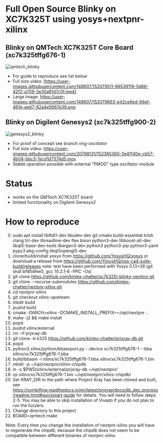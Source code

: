 # Full Open Source Blinky on XC7K325T using yosys+nextpnr-xilinx

## Blinky on QMTech XC7K325T Core Board (xc7k325tffg676-1)
![qmtech_blinky](https://user-images.githubusercontent.com/89043237/152394699-52cf5a22-5fd6-45b6-b9a2-3d2ca89d1fd0.gif)
- For guide to reproduce see list below
- Full size video: [https://user-images.githubusercontent.com/148607/152079511-89539119-5d66-42f2-a709-3e35a81d7c0f.mp4]
- Large image: https://user-images.githubusercontent.com/148607/152079663-e42ce6ed-66ef-461e-aed7-82a4e5667e39.png

## Blinky on Digilent Genesys2 (xc7k325tffg900-2)
![genesys2_blinky](https://user-images.githubusercontent.com/89043237/152396095-bc4dc672-1c3f-4a6a-8477-e953363d0f2f.gif)
- For proof of concept see branch *ring-oscillator*
- Full size video: https://user-images.githubusercontent.com/20798131/152385360-3e4f140e-cb57-4b04-bbc3-1ecd1d7374d5.mov
- Stable operation possible with external "PMOD" type oscillator module

# Status
* works on the QMTech XC7K325T board
* limited functionality on Digilent Genesys2

# How to reproduce
0. sudo apt install libftdi1-dev libudev-dev git cmake build-essential tclsh clang tcl-dev libreadline-dev flex bison python3-dev libboost-all-dev libqt5-base-dev-tools libeigen3-dev python3 python3-pip python3-yaml pypy3 pkg-config libqt5opengl5-dev
1. clone/build/install yosys from https://github.com/YosysHQ/yosys or download a release from https://github.com/YosysHQ/oss-cad-suite-build/releases
   note: test have been performed with Yosys 0.13+28 (git sha1 bf85dfee5, gcc 10.2.1-6 -fPIC -Os)
2. git clone https://github.com/kintex-chatter/xc7k325t-blinky-nextpnr.git
3. git clone --recurse-submodules https://github.com/kintex-chatter/nextpnr-xilinx.git
4. cd nextpnr-xilinx
5. git checkout xilinx-upstream
6. mkdir build
7. pushd build
8. cmake -DARCH=xilinx -DCMAKE_INSTALL_PREFIX=~/opt/nextpnr ..
9. make -j2 && make install
10. popd
11. pushd xilinx/external
12. rm -rf prjxray-db
13. git clone -b k325 https://github.com/kintex-chatter/prjxray-db.git
14. popd
15. python3 xilinx/python/bbaexport.py --device xc7k325tffg676-1 --bba xilinx/xc7k325tffg676-1.bba
16. build/bbasm -l xilinx/xc7k325tffg676-1.bba xilinx/xc7k325tffg676-1.bin
17. mkdir -p ~/opt/nextpnr/xilinx-chipdb
18. ln -s $PWD/xilinx/external/prjxray-db ~/opt/nextpnr/
19. cp xilinx/xc7k325tffg676-1.bin ~/opt/nextpnr/xilinx-chipdb/
20. Set XRAY_DIR to the path where Project Xray has been cloned and built, see https://symbiflow.readthedocs.io/en/latest/prjxray/docs/db_dev_process/readme.html#quickstart-guide for details. You will need to follow steps 2-5. You may be able to skip installation of Vivado if you do not plan to run the fuzzers.
21. Change directory to this project
22. BOARD=qmtech make

Note: Every time you change the installation of nextpnr-xilinx you will have to regenerate the chipdb,
because the chipdb does not seem to be compatible between different binaries of nextpnr-xilinx
